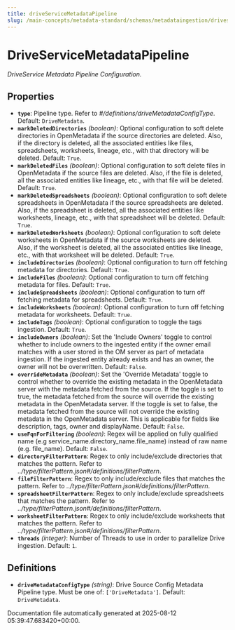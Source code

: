 ```yaml
---
title: driveServiceMetadataPipeline
slug: /main-concepts/metadata-standard/schemas/metadataingestion/driveservicemetadatapipeline
---
```


# DriveServiceMetadataPipeline

*DriveService Metadata Pipeline Configuration.*

## Properties

- **`type`**: Pipeline type. Refer to *#/definitions/driveMetadataConfigType*. Default: `DriveMetadata`.
- **`markDeletedDirectories`** *(boolean)*: Optional configuration to soft delete directories in OpenMetadata if the source directories are deleted. Also, if the directory is deleted, all the associated entities like files, spreadsheets, worksheets, lineage, etc., with that directory will be deleted. Default: `True`.
- **`markDeletedFiles`** *(boolean)*: Optional configuration to soft delete files in OpenMetadata if the source files are deleted. Also, if the file is deleted, all the associated entities like lineage, etc., with that file will be deleted. Default: `True`.
- **`markDeletedSpreadsheets`** *(boolean)*: Optional configuration to soft delete spreadsheets in OpenMetadata if the source spreadsheets are deleted. Also, if the spreadsheet is deleted, all the associated entities like worksheets, lineage, etc., with that spreadsheet will be deleted. Default: `True`.
- **`markDeletedWorksheets`** *(boolean)*: Optional configuration to soft delete worksheets in OpenMetadata if the source worksheets are deleted. Also, if the worksheet is deleted, all the associated entities like lineage, etc., with that worksheet will be deleted. Default: `True`.
- **`includeDirectories`** *(boolean)*: Optional configuration to turn off fetching metadata for directories. Default: `True`.
- **`includeFiles`** *(boolean)*: Optional configuration to turn off fetching metadata for files. Default: `True`.
- **`includeSpreadsheets`** *(boolean)*: Optional configuration to turn off fetching metadata for spreadsheets. Default: `True`.
- **`includeWorksheets`** *(boolean)*: Optional configuration to turn off fetching metadata for worksheets. Default: `True`.
- **`includeTags`** *(boolean)*: Optional configuration to toggle the tags ingestion. Default: `True`.
- **`includeOwners`** *(boolean)*: Set the 'Include Owners' toggle to control whether to include owners to the ingested entity if the owner email matches with a user stored in the OM server as part of metadata ingestion. If the ingested entity already exists and has an owner, the owner will not be overwritten. Default: `False`.
- **`overrideMetadata`** *(boolean)*: Set the 'Override Metadata' toggle to control whether to override the existing metadata in the OpenMetadata server with the metadata fetched from the source. If the toggle is set to true, the metadata fetched from the source will override the existing metadata in the OpenMetadata server. If the toggle is set to false, the metadata fetched from the source will not override the existing metadata in the OpenMetadata server. This is applicable for fields like description, tags, owner and displayName. Default: `False`.
- **`useFqnForFiltering`** *(boolean)*: Regex will be applied on fully qualified name (e.g service_name.directory_name.file_name) instead of raw name (e.g. file_name). Default: `False`.
- **`directoryFilterPattern`**: Regex to only include/exclude directories that matches the pattern. Refer to *../type/filterPattern.json#/definitions/filterPattern*.
- **`fileFilterPattern`**: Regex to only include/exclude files that matches the pattern. Refer to *../type/filterPattern.json#/definitions/filterPattern*.
- **`spreadsheetFilterPattern`**: Regex to only include/exclude spreadsheets that matches the pattern. Refer to *../type/filterPattern.json#/definitions/filterPattern*.
- **`worksheetFilterPattern`**: Regex to only include/exclude worksheets that matches the pattern. Refer to *../type/filterPattern.json#/definitions/filterPattern*.
- **`threads`** *(integer)*: Number of Threads to use in order to parallelize Drive ingestion. Default: `1`.
## Definitions

- **`driveMetadataConfigType`** *(string)*: Drive Source Config Metadata Pipeline type. Must be one of: `['DriveMetadata']`. Default: `DriveMetadata`.


Documentation file automatically generated at 2025-08-12 05:39:47.683420+00:00.
